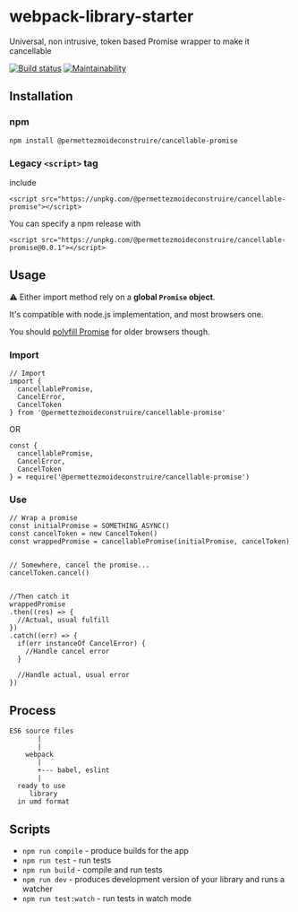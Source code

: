 # webpack-library-starter

Universal, non intrusive, token based Promise wrapper to make it cancellable

[![Build status](https://travis-ci.org/permettez-moi-de-construire/cancellable-promise.svg?branch=master)](https://travis-ci.org/permettez-moi-de-construire/cancellable-promise.svg?branch=master) [![Maintainability](https://api.codeclimate.com/v1/badges/f450bd914887df9c6ddc/maintainability)](https://codeclimate.com/github/permettez-moi-de-construire/cancellable-promise/maintainability)

## Installation

### npm

```
npm install @permettezmoideconstruire/cancellable-promise
```

### Legacy `<script>` tag
include

```
<script src="https://unpkg.com/@permettezmoideconstruire/cancellable-promise"></script>
```

You can specify a npm release with

```
<script src="https://unpkg.com/@permettezmoideconstruire/cancellable-promise@0.0.1"></script>
```

## Usage

:warning: Either import method rely on a **global `Promise` object**.

It's compatible with node.js implementation, and most browsers one.

You should [polyfill Promise](https://github.com/zloirock/core-js) for older browsers though.

### Import

```
// Import
import {
  cancellablePromise,
  CancelError,
  CancelToken
} from '@permettezmoideconstruire/cancellable-promise'
```

OR

```
const {
  cancellablePromise,
  CancelError,
  CancelToken
} = require('@permettezmoideconstruire/cancellable-promise')
```

### Use

```
// Wrap a promise
const initialPromise = SOMETHING_ASYNC()
const cancelToken = new CancelToken()
const wrappedPromise = cancellablePromise(initialPromise, cancelToken)


// Somewhere, cancel the promise...
cancelToken.cancel()


//Then catch it
wrappedPromise
.then((res) => {
  //Actual, usual fulfill
})
.catch((err) => {
  if(err instanceOf CancelError) {
    //Handle cancel error
  }

  //Handle actual, usual error
})
```

## Process

```
ES6 source files
       |
       |
    webpack
       |
       +--- babel, eslint
       |
  ready to use
     library
  in umd format
```

## Scripts

* `npm run compile` - produce builds for the app
* `npm run test` - run tests
* `npm run build` - compile and run tests
* `npm run dev` - produces development version of your library and runs a watcher
* `npm run test:watch` - run tests in watch mode
